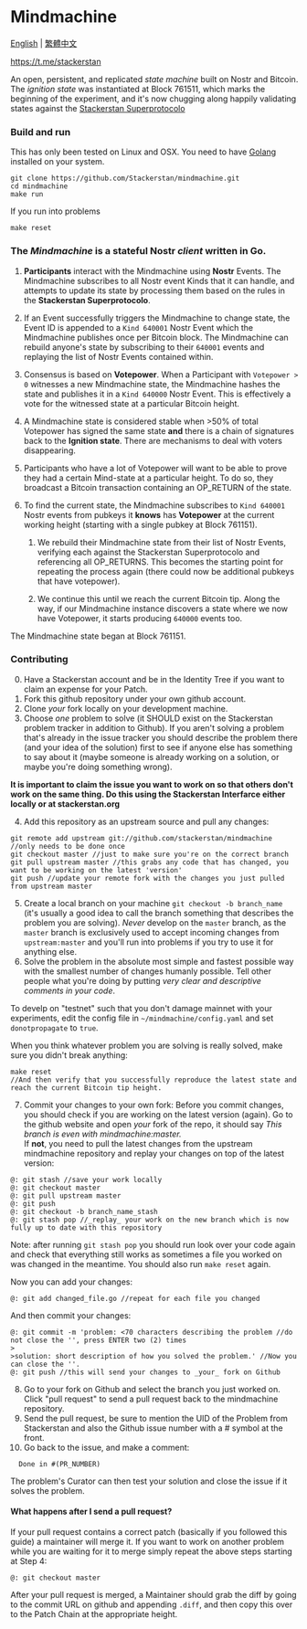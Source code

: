 # Mindmachine
[English](README.md) | [繁體中文](README-CN.md)

https://t.me/stackerstan

An open, persistent, and replicated _state machine_ built on Nostr and Bitcoin. The _ignition state_ was instantiated at Block 761511, which marks the beginning of the experiment, and it's now chugging along happily validating states against the [Stackerstan Superprotocolo](https://stackerstan.org/index.html#protocol)

### Build and run
This has only been tested on Linux and OSX. You need to have [Golang](https://go.dev/doc/install) installed on your system.
```
git clone https://github.com/Stackerstan/mindmachine.git
cd mindmachine
make run
```

If you run into problems
```
make reset
```

### The *Mindmachine* is a stateful Nostr *client* written in Go.

1. **Participants** interact with the Mindmachine using **Nostr** Events. The Mindmachine subscribes to all Nostr event Kinds that it can handle, and attempts to update its state by processing them based on the rules in the **Stackerstan Superprotocolo**.

2. If an Event successfully triggers the Mindmachine to change state, the Event ID is appended to a `Kind 640001` Nostr Event which the Mindmachine publishes once per Bitcoin block. The Mindmachine can rebuild anyone's state by subscribing to their `640001` events and replaying the list of Nostr Events contained within.

3. Consensus is based on **Votepower**. When a Participant with `Votepower > 0` witnesses a new Mindmachine state, the Mindmachine hashes the state and publishes it in a `Kind 640000` Nostr Event. This is effectively a vote for the witnessed state at a particular Bitcoin height.

4. A Mindmachine state is considered stable when >50% of total Votepower has signed the same state **and** there is a chain of signatures back to the **Ignition state**. There are mechanisms to deal with voters disappearing.

5. Participants who have a lot of Votepower will want to be able to prove they had a certain Mind-state at a particular height. To do so, they broadcast a Bitcoin transaction containing an OP_RETURN of the state.

6. To find the current state, the Mindmachine subscribes to `Kind 640001` Nostr events from pubkeys it **knows** has **Votepower** at the current working height (starting with a single pubkey at Block 761151).

    1. We rebuild their Mindmachine state from their list of Nostr Events, verifying each against the Stackerstan Superprotocolo and referencing all OP_RETURNS. This becomes the starting point for repeating the process again (there could now be additional pubkeys that have votepower).

    2. We continue this until we reach the current Bitcoin tip. Along the way, if our Mindmachine instance discovers a state where we now have Votepower, it starts producing `640000` events too.

The Mindmachine state began at Block 761151.

### Contributing
0. Have a Stackerstan account and be in the Identity Tree if you want to claim an expense for your Patch.
1. Fork this github repository under your own github account.
2. Clone _your_ fork locally on your development machine.
3. Choose _one_ problem to solve (it SHOULD exist on the Stackerstan problem tracker in addition to Github). If you aren't solving a problem that's already in the issue tracker you should describe the problem there (and your idea of the solution) first to see if anyone else has something to say about it (maybe someone is already working on a solution, or maybe you're doing something wrong).

**It is important to claim the issue you want to work on so that others don't work on the same thing. Do this using the Stackerstan Interfarce either locally or at stackerstan.org**

4. Add this repository as an upstream source and pull any changes:
```
git remote add upstream git://github.com/stackerstan/mindmachine //only needs to be done once
git checkout master //just to make sure you're on the correct branch
git pull upstream master //this grabs any code that has changed, you want to be working on the latest 'version'
git push //update your remote fork with the changes you just pulled from upstream master
```
5. Create a local branch on your machine `git checkout -b branch_name` (it's usually a good idea to call the branch something that describes the problem you are solving). _Never_ develop on the `master` branch, as the `master` branch is exclusively used to accept incoming changes from `upstream:master` and you'll run into problems if you try to use it for anything else.
6. Solve the problem in the absolute most simple and fastest possible way with the smallest number of changes humanly possible. Tell other people what you're doing by putting _very clear and descriptive comments in your code_. 

To develp on "testnet" such that you don't damage mainnet with your experiments, edit the config file in `~/mindmachine/config.yaml` and set `donotpropagate` to `true`.

When you think whatever problem you are solving is really solved, make sure you didn't break anything:
```
make reset
//And then verify that you successfully reproduce the latest state and reach the current Bitcoin tip height. 
```
  
7. Commit your changes to your own fork:
Before you commit changes, you should check if you are working on the latest version (again). Go to the github website and open _your_ fork of the repo, it should say _This branch is even with mindmachine:master._    
If **not**, you need to pull the latest changes from the upstream mindmachine repository and replay your changes on top of the latest version:
```
@: git stash //save your work locally
@: git checkout master
@: git pull upstream master
@: git push
@: git checkout -b branch_name_stash
@: git stash pop //_replay_ your work on the new branch which is now fully up to date with this repository
```

Note: after running `git stash pop` you should run look over your code again and check that everything still works as sometimes a file you worked on was changed in the meantime. You should also run `make reset` again.

Now you can add your changes:   
```
@: git add changed_file.go //repeat for each file you changed
```

And then commit your changes:
```
@: git commit -m 'problem: <70 characters describing the problem //do not close the '', press ENTER two (2) times
>
>solution: short description of how you solved the problem.' //Now you can close the ''.    
@: git push //this will send your changes to _your_ fork on Github
```    
8. Go to your fork on Github and select the branch you just worked on. Click "pull request" to send a pull request back to the mindmachine repository.
9. Send the pull request, be sure to mention the UID of the Problem from Stackerstan and also the Github issue number with a # symbol at the front.  
10. Go back to the issue, and make a comment:
  ```
    Done in #(PR_NUMBER)
  ```
  
  The problem's Curator can then test your solution and close the issue if it solves the problem.

#### What happens after I send a pull request?    
If your pull request contains a correct patch (basically if you followed this guide) a maintainer will merge it.
If you want to work on another problem while you are waiting for it to merge simply repeat the above steps starting at Step 4:
```
@: git checkout master
```
After your pull request is merged, a Maintainer should grab the diff by going to the commit URL on github and appending `.diff`, and then copy this over to the Patch Chain at the appropriate height.
